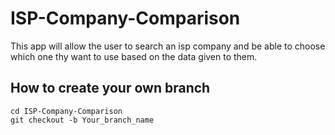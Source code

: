 # ISP-Company-Comparison
This app will allow the user to search an isp company and be able to choose which one thy want to use based on the data given to them.

## How to create your own branch
    cd ISP-Company-Comparison
    git checkout -b Your_branch_name